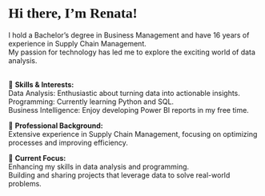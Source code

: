 <h1 style="font-family:verdana;">Hi there, I’m Renata! 👋</h1>
I hold a Bachelor’s degree in Business Management and have 16 years of experience in Supply Chain Management. <br>My passion for technology has led me to explore the exciting world of data analysis.

<br> 🌟 <b>Skills & Interests:</b>
<br>Data Analysis: Enthusiastic about turning data into actionable insights.
<br>Programming: Currently learning Python and SQL.
<br>Business Intelligence: Enjoy developing Power BI reports in my free time.

 💼 <b>Professional Background:</b>
<br>Extensive experience in Supply Chain Management, focusing on optimizing processes and improving efficiency.

 🚀 <b>Current Focus:</b>
<br>Enhancing my skills in data analysis and programming.
<br>Building and sharing projects that leverage data to solve real-world problems.

<!---
renatabruciano/renatabruciano is a ✨ special ✨ repository because its `README.md` (this file) appears on your GitHub profile.
You can click the Preview link to take a look at your changes.
--->
